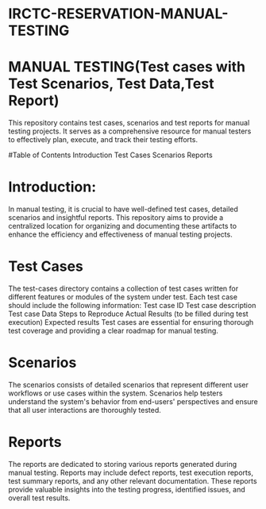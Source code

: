 # IRCTC-RESERVATION-MANUAL-TESTING
  # MANUAL TESTING(Test cases with Test Scenarios, Test Data,Test Report)
  This repository contains test cases, scenarios and test reports for manual testing projects. It serves as a comprehensive resource for manual testers to effectively plan, execute, and track their testing efforts.
  
  #Table of Contents
  Introduction
   Test Cases
   Scenarios
    Reports
# Introduction:
In manual testing, it is crucial to have well-defined test cases, detailed scenarios and insightful reports. This repository aims to provide a centralized location for organizing and documenting these artifacts to enhance the efficiency and effectiveness of manual testing projects. 
# Test Cases
The test-cases directory contains a collection of test cases written for different features or modules of the system under test. Each test case should include the following information:
Test case ID
Test case description
Test case Data
Steps to Reproduce
Actual Results (to be filled during test execution)
Expected results
Test cases are essential for ensuring thorough test coverage and providing a clear roadmap for manual testing.
 # Scenarios
 The scenarios consists of detailed scenarios that represent different user workflows or use cases within the system. Scenarios help testers understand the system's behavior from end-users' perspectives and ensure that all user interactions are thoroughly tested.
# Reports
The reports are dedicated to storing various reports generated during manual testing. Reports may include defect reports, test execution reports, test summary reports, and any other relevant documentation. These reports provide valuable insights into the testing progress, identified issues, and overall test results.

  


